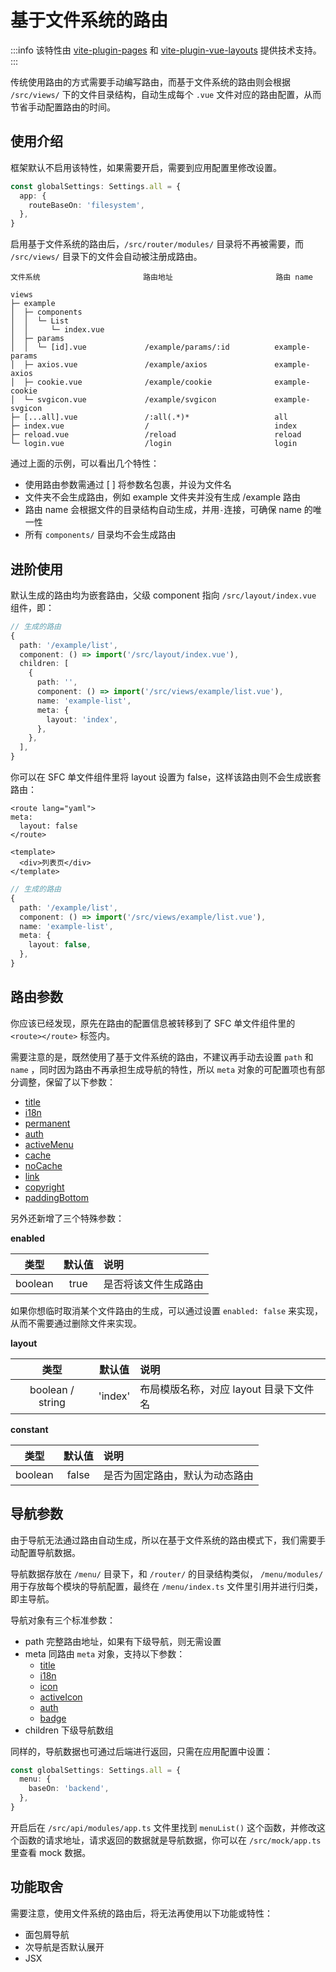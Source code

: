 # 基于文件系统的路由

:::info
该特性由 [vite-plugin-pages](https://github.com/hannoeru/vite-plugin-pages) 和 [vite-plugin-vue-layouts](https://github.com/JohnCampionJr/vite-plugin-vue-layouts) 提供技术支持。
:::

传统使用路由的方式需要手动编写路由，而基于文件系统的路由则会根据 `/src/views/` 下的文件目录结构，自动生成每个 `.vue` 文件对应的路由配置，从而节省手动配置路由的时间。

## 使用介绍

框架默认不启用该特性，如果需要开启，需要到应用配置里修改设置。

```ts {2-4}
const globalSettings: Settings.all = {
  app: {
    routeBaseOn: 'filesystem',
  },
}
```

启用基于文件系统的路由后，`/src/router/modules/` 目录将不再被需要，而 `/src/views/` 目录下的文件会自动被注册成路由。

```
文件系统                       路由地址                       路由 name

views
├─ example
│  ├─ components
│  │  └─ List
│  │     └─ index.vue
│  ├─ params
│  │  └─ [id].vue             /example/params/:id          example-params
│  ├─ axios.vue               /example/axios               example-axios
│  ├─ cookie.vue              /example/cookie              example-cookie
│  └─ svgicon.vue             /example/svgicon             example-svgicon
├─ [...all].vue               /:all(.*)*                   all
├─ index.vue                  /                            index
├─ reload.vue                 /reload                      reload
└─ login.vue                  /login                       login
```

通过上面的示例，可以看出几个特性：

- 使用路由参数需通过 [ ] 将参数名包裹，并设为文件名
- 文件夹不会生成路由，例如 example 文件夹并没有生成 /example 路由
- 路由 name 会根据文件的目录结构自动生成，并用`-`连接，可确保 name 的唯一性
- 所有 `components/` 目录均不会生成路由

## 进阶使用

默认生成的路由均为嵌套路由，父级 component 指向 `/src/layout/index.vue` 组件，即：

```ts
// 生成的路由
{
  path: '/example/list',
  component: () => import('/src/layout/index.vue'),
  children: [
    {
      path: '',
      component: () => import('/src/views/example/list.vue'),
      name: 'example-list',
      meta: {
        layout: 'index',
      },
    },
  ],
}
```

你可以在 SFC 单文件组件里将 layout 设置为 false，这样该路由则不会生成嵌套路由：

```vue {1-4}
<route lang="yaml">
meta:
  layout: false
</route>

<template>
  <div>列表页</div>
</template>
```

```ts
// 生成的路由
{
  path: '/example/list',
  component: () => import('/src/views/example/list.vue'),
  name: 'example-list',
  meta: {
    layout: false,
  },
}
```

## 路由参数

你应该已经发现，原先在路由的配置信息被转移到了 SFC 单文件组件里的 `<route></route>` 标签内。

需要注意的是，既然使用了基于文件系统的路由，不建议再手动去设置 `path` 和 `name` ，同时因为路由不再承担生成导航的特性，所以 `meta` 对象的可配置项也有部分调整，保留了以下参数：

- [title](router#title)
- [i18n](router#i18n) <sup class="pro-badge" />
- [permanent](router#permanent) <sup class="pro-badge" />
- [auth](router#auth)
- [activeMenu](router#activemenu)
- [cache](router#cache)
- [noCache](router#nocache) <sup class="pro-badge" />
- [link](router#link) <sup class="pro-badge" />
- [copyright](router#copyright) <sup class="pro-badge" />
- [paddingBottom](router#paddingbottom) <sup class="pro-badge" />

另外还新增了三个特殊参数：

**enabled**

|  类型   | 默认值 | 说明                 |
| :-----: | :----: | :------------------- |
| boolean |  true  | 是否将该文件生成路由 |

如果你想临时取消某个文件路由的生成，可以通过设置 `enabled: false` 来实现，从而不需要通过删除文件来实现。

**layout**

|       类型       | 默认值  | 说明                                   |
| :--------------: | :-----: | :------------------------------------- |
| boolean / string | 'index' | 布局模版名称，对应 layout 目录下文件名 |

**constant**

|  类型   | 默认值 | 说明                           |
| :-----: | :----: | :----------------------------- |
| boolean | false  | 是否为固定路由，默认为动态路由 |

## 导航参数

由于导航无法通过路由自动生成，所以在基于文件系统的路由模式下，我们需要手动配置导航数据。

导航数据存放在 `/menu/` 目录下，和 `/router/` 的目录结构类似， `/menu/modules/` 用于存放每个模块的导航配置，最终在 `/menu/index.ts` 文件里引用并进行归类，即主导航。

导航对象有三个标准参数：

- path 完整路由地址，如果有下级导航，则无需设置
- meta 同路由 `meta` 对象，支持以下参数：
  - [title](router#title)
  - [i18n](router#i18n)
  - [icon](router#icon)
  - [activeIcon](router#activeicon) <sup class="pro-badge" />
  - [auth](router#auth)
  - [badge](router#badge) <sup class="pro-badge" />
- children 下级导航数组

同样的，导航数据也可通过后端进行返回，只需在应用配置中设置：

```ts {2-4}
const globalSettings: Settings.all = {
  menu: {
    baseOn: 'backend',
  },
}
```

开启后在 `/src/api/modules/app.ts` 文件里找到 `menuList()` 这个函数，并修改这个函数的请求地址，请求返回的数据就是导航数据，你可以在 `/src/mock/app.ts` 里查看 mock 数据。

## 功能取舍

需要注意，使用文件系统的路由后，将无法再使用以下功能或特性：

- 面包屑导航
- 次导航是否默认展开
- JSX